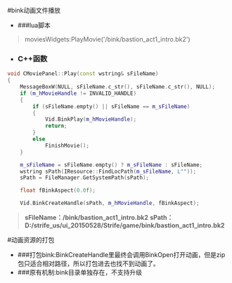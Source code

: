 #bink动画文件播放

- ###lua脚本
> moviesWidgets:PlayMovie('/bink/bastion_act1_intro.bk2')

- ### C++函数
```C++
void CMoviePanel::Play(const wstring& sFileName)
{
	MessageBoxW(NULL, sFileName.c_str(), sFileName.c_str(), NULL);
	if (m_hMovieHandle != INVALID_HANDLE)
	{
		if (sFileName.empty() || sFileName == m_sFileName)
		{
			Vid.BinkPlay(m_hMovieHandle);
			return;
		}
		else
			FinishMovie();
	}

	m_sFileName = sFileName.empty() ? m_sFileName : sFileName;
	wstring sPath(IResource::FindLocPath(m_sFileName, L""));
	sPath = FileManager.GetSystemPath(sPath);

	float fBinkAspect(0.0f);

	Vid.BinkCreateHandle(sPath, m_hMovieHandle, fBinkAspect);
```
> **sFileName：/bink/bastion_act1_intro.bk2**
> **sPath：D:/strife_us/ui_20150528/Strife/game/bink/bastion_act1_intro.bk2**

#动画资源的打包
- ###打包bink:BinkCreateHandle里最终会调用BinkOpen打开动画，但是zip包只适合相对路径，所以打包进去也找不到动画了。
- ###原有机制:bink目录单独存在，不支持升级
